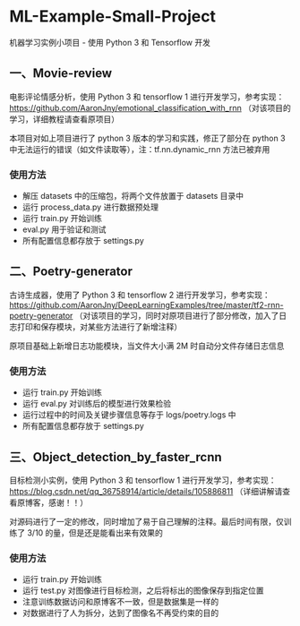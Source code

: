 # ML-Example-Small-Project
机器学习实例小项目 - 使用 Python 3 和 Tensorflow 开发

## 一、Movie-review
电影评论情感分析，使用 Python 3 和 tensorflow 1 进行开发学习，参考实现：https://github.com/AaronJny/emotional_classification_with_rnn （对该项目的学习，详细教程请查看原项目）

本项目对如上项目进行了 python 3 版本的学习和实践，修正了部分在 python 3 中无法运行的错误（如文件读取等），注：tf.nn.dynamic_rnn 方法已被弃用

### 使用方法
- 解压 datasets 中的压缩包，将两个文件放置于 datasets 目录中
- 运行 process_data.py 进行数据预处理
- 运行 train.py 开始训练
- eval.py 用于验证和测试
- 所有配置信息都存放于 settings.py

## 二、Poetry-generator
古诗生成器，使用了 Python 3 和 tensorflow 2 进行开发学习，参考实现：https://github.com/AaronJny/DeepLearningExamples/tree/master/tf2-rnn-poetry-generator （对该项目的学习，同时对原项目进行了部分修改，加入了日志打印和保存模块，对某些方法进行了新增注释）

原项目基础上新增日志功能模块，当文件大小满 2M 时自动分文件存储日志信息

### 使用方法
- 运行 train.py 开始训练
- 运行 eval.py 对训练后的模型进行效果检验
- 运行过程中的时间及关键步骤信息等存于 logs/poetry.logs 中
- 所有配置信息都存放于 settings.py

## 三、Object_detection_by_faster_rcnn 
目标检测小实例，使用 Python 3 和 tensorflow 1 进行开发学习，参考实现：https://blog.csdn.net/qq_36758914/article/details/105886811 （详细讲解请查看原博客，感谢！！）

对源码进行了一定的修改，同时增加了易于自己理解的注释。最后时间有限，仅训练了 3/10 的量，但是还是能看出来有效果的

### 使用方法
- 运行 train.py 开始训练
- 运行 test.py 对图像进行目标检测，之后将标出的图像保存到指定位置
- 注意训练数据访问和原博客不一致，但是数据集是一样的
- 对数据进行了人为拆分，达到了图像名不再受约束的目的
